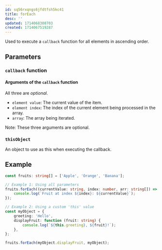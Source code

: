 ```yaml
---
id: sq56rxqngs6jfdtfsh5kc41
title: forEach
desc: ''
updated: 1714068308703
created: 1714067519287
---
```


Used to execute a `callback` function for all elements in ascending order.

## Parameters

### `callback` function

#### Arguments of the `callback` function

All three are _optional_.

- `element value`: The current value of the item.
- `element index`: The index of the current element being processed in the array.
- `array`: The array being iterated.

Note: These three arguments are optional.


### `thisObject`

An object to use as this when executing the callback.


## Example 

```ts
const fruits: string[] = ['Apple', 'Orange', 'Banana'];

// Example 1: Using all parameters
fruits.forEach((currentValue: string, index: number, arr: string[]) => {
    console.log(`Fruit at index ${index}: ${currentValue}`);
});

// Example 2: Using a custom 'this' value
const myObject = {
    greeting: 'Hello',
    displayFruit: function (fruit: string) {
        console.log(`${this.greeting}, ${fruit}!`);
    },
};

fruits.forEach(myObject.displayFruit, myObject);
```